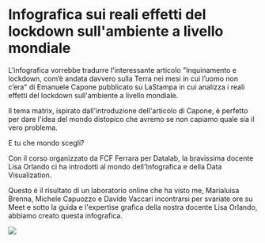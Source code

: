 #  Infografica sui reali effetti del lockdown sull'ambiente a livello mondiale
 
 L'infografica vorrebbe tradurre l'interessante articolo "Inquinamento e lockdown, com’è andata davvero sulla Terra nei mesi in cui l’uomo non c’era" di Emanuele Capone pubblicato su LaStampa in cui analizza i reali effetti del lockdown sull'ambiente a livello mondiale.
 
 Il tema matrix, ispirato dall'introduzione dell'articolo di Capone, è perfetto per dare l'idea del mondo distopico che avremo se non capiamo quale sia il vero problema.

 E tu che mondo scegli? 
 
 Con il corso organizzato da FCF Ferrara per Datalab, la bravissima docente Lisa Orlando ci ha introdotti al mondo  dell'Infografica e della Data Visualization.
 
 Questo è il risultato di un laboratorio online che ha visto me, Marialuisa Brenna, Michele Capuozzo e Davide Vaccari  incontrarsi per svariate ore su Meet e sotto la guida e l'expertise grafica della nostra docente Lisa Orlando,  abbiamo creato questa infografica.


<img src=“https://github.com/hananeRaziq/infografica_effetti_lockdown_ambiente/infografica.jpg”>
